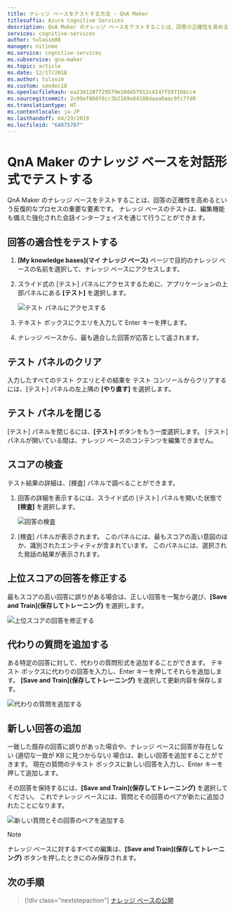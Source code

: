 ```yaml
---
title: ナレッジ ベースをテストする方法 - QnA Maker
titlesuffix: Azure Cognitive Services
description: QnA Maker のナレッジ ベースをテストすることは、回答の正確性を高めるという反復的なプロセスの重要な要素です。 ナレッジ ベースのテストは、編集機能も備えた強化された会話インターフェイスを通じて行うことができます。
services: cognitive-services
author: tulasim88
manager: nitinme
ms.service: cognitive-services
ms.subservice: qna-maker
ms.topic: article
ms.date: 12/17/2018
ms.author: tulasim
ms.custom: seodec18
ms.openlocfilehash: ea2381287729579e10d457912c4147f59716bcc4
ms.sourcegitcommit: 2c09af866f6cc3b2169e84100daea0aac9fc7fd0
ms.translationtype: HT
ms.contentlocale: ja-JP
ms.lasthandoff: 04/29/2019
ms.locfileid: "64875707"
---
```

# <a name="test-your-knowledge-base-interactively-in-qna-maker"></a>QnA Maker のナレッジ ベースを対話形式でテストする

QnA Maker のナレッジ ベースをテストすることは、回答の正確性を高めるという反復的なプロセスの重要な要素です。 ナレッジ ベースのテストは、編集機能も備えた強化された会話インターフェイスを通じて行うことができます。

## <a name="test-answer-matching"></a>回答の適合性をテストする

1.  **[My knowledge bases]\(マイ ナレッジ ベース\)** ページで目的のナレッジ ベースの名前を選択して、ナレッジ ベースにアクセスします。
2.  スライド式の [テスト] パネルにアクセスするために、アプリケーションの上部パネルにある **[テスト]** を選択します。

    ![テスト パネルにアクセスする](../media/qnamaker-how-to-test-kb/access-test.png)

3.  テキスト ボックスにクエリを入力して Enter キーを押します。

4.  ナレッジ ベースから、最も適合した回答が応答として返されます。

## <a name="clear-test-panel"></a>テスト パネルのクリア

入力したすべてのテスト クエリとその結果を テスト コンソールからクリアするには、[テスト] パネルの左上隅の **[やり直す]** を選択します。

## <a name="close-test-panel"></a>テスト パネルを閉じる

[テスト] パネルを閉じるには、**[テスト]** ボタンをもう一度選択します。 [テスト] パネルが開いている間は、ナレッジ ベースのコンテンツを編集できません。

## <a name="inspect-score"></a>スコアの検査

テスト結果の詳細は、[検査] パネルで調べることができます。

1.  回答の詳細を表示するには、スライド式の [テスト] パネルを開いた状態で **[検査]** を選択します。

    ![回答の検査](../media/qnamaker-how-to-test-kb/inspect.png)

2.  [検査] パネルが表示されます。 このパネルには、最もスコアの高い意図のほか、識別されたエンティティが含まれています。 このパネルには、選択された発話の結果が表示されます。

## <a name="correct-the-top-scoring-answer"></a>上位スコアの回答を修正する

最もスコアの高い回答に誤りがある場合は、正しい回答を一覧から選び、**[Save and Train]\(保存してトレーニング\)** を選択します。

![上位スコアの回答を修正する](../media/qnamaker-how-to-test-kb/choose-answer.png)

## <a name="add-alternate-questions"></a>代わりの質問を追加する

ある特定の回答に対して、代わりの質問形式を追加することができます。 テキスト ボックスに代わりの回答を入力し、Enter キーを押してそれらを追加します。 **[Save and Train]\(保存してトレーニング\)** を選択して更新内容を保存します。

![代わりの質問を追加する](../media/qnamaker-how-to-test-kb/add-alternate-question.png)

## <a name="add-a-new-answer"></a>新しい回答の追加

一致した既存の回答に誤りがあった場合や、ナレッジ ベースに回答が存在しない (適切な一致が KB に見つからない) 場合は、新しい回答を追加することができます。 現在の質問のテキスト ボックスに新しい回答を入力し、Enter キーを押して追加します。 

その回答を保持するには、**[Save and Train]\(保存してトレーニング\)** を選択してください。 これでナレッジ ベースには、質問とその回答のペアが新たに追加されたことになります。

![新しい質問とその回答のペアを追加する](../media/qnamaker-how-to-test-kb/add-answer.png)

> [!NOTE]
> ナレッジ ベースに対するすべての編集は、**[Save and Train]\(保存してトレーニング\)** ボタンを押したときにのみ保存されます。

## <a name="next-steps"></a>次の手順

> [!div class="nextstepaction"]
> [ナレッジ ベースの公開](./publish-knowledge-base.md)
